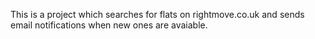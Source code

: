 This is a project which searches for flats on rightmove.co.uk and sends email notifications when new ones are avaiable.
